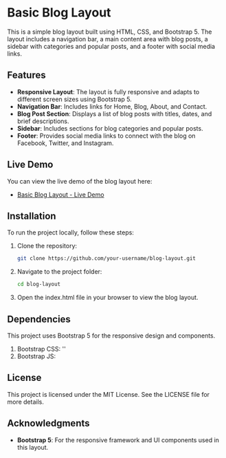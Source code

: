 # Basic Blog Layout

This is a simple blog layout built using HTML, CSS, and Bootstrap 5. The layout includes a navigation bar, a main content area with blog posts, a sidebar with categories and popular posts, and a footer with social media links.

## Features

- **Responsive Layout**: The layout is fully responsive and adapts to different screen sizes using Bootstrap 5.
- **Navigation Bar**: Includes links for Home, Blog, About, and Contact.
- **Blog Post Section**: Displays a list of blog posts with titles, dates, and brief descriptions.
- **Sidebar**: Includes sections for blog categories and popular posts.
- **Footer**: Provides social media links to connect with the blog on Facebook, Twitter, and Instagram.

## Live Demo

You can view the live demo of the blog layout here:

- [Basic Blog Layout - Live Demo](https://bloglayyout.netlify.app/)

## Installation

To run the project locally, follow these steps:

1. Clone the repository:

   ```bash
   git clone https://github.com/your-username/blog-layout.git
   
2. Navigate to the project folder:

   ```bash
   cd blog-layout

3. Open the index.html file in your browser to view the blog layout.

## Dependencies

This project uses Bootstrap 5 for the responsive design and components.

1. Bootstrap CSS: '<link href="https://cdn.jsdelivr.net/npm/bootstrap@5.3.0-alpha3/dist/css/bootstrap.min.css" rel="stylesheet">'
2. Bootstrap JS: <script src="https://cdn.jsdelivr.net/npm/bootstrap@5.3.0-alpha3/dist/js/bootstrap.bundle.min.js"></script>

## License

This project is licensed under the MIT License. See the LICENSE file for more details.

## Acknowledgments
- **Bootstrap 5**: For the responsive framework and UI components used in this layout.

   
   
